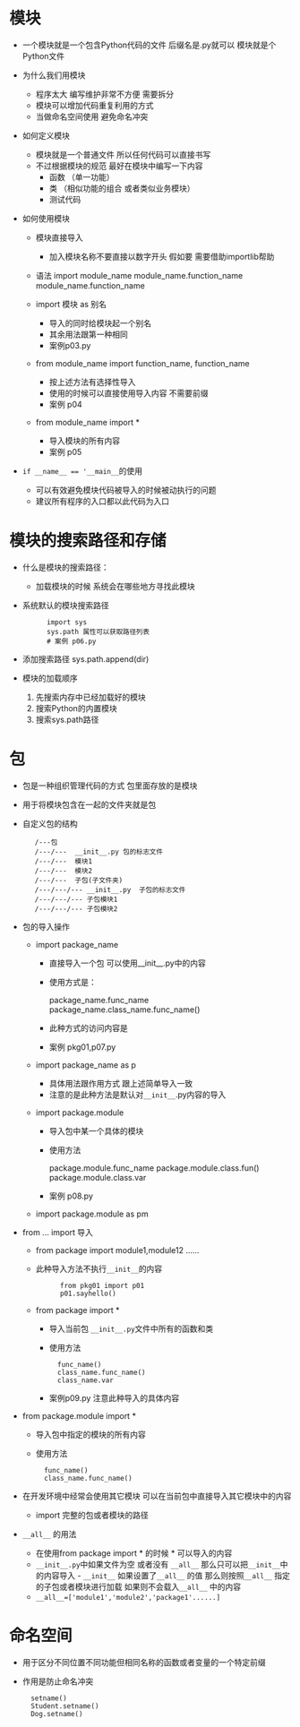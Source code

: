 # 模块
- 一个模块就是一个包含Python代码的文件 后缀名是.py就可以 模块就是个Python文件
- 为什么我们用模块
    - 程序太大 编写维护非常不方便 需要拆分
    - 模块可以增加代码重复利用的方式
    - 当做命名空间使用 避免命名冲突
- 如何定义模块
    - 模块就是一个普通文件 所以任何代码可以直接书写
    - 不过根据模块的规范 最好在模块中编写一下内容
        - 函数 （单一功能）
        - 类 （相似功能的组合 或者类似业务模块）
        - 测试代码 
        
- 如何使用模块
    - 模块直接导入
        - 加入模块名称不要直接以数字开头 假如要 需要借助importlib帮助
    - 语法
        import module_name
        module_name.function_name
        module_name.function_name       
    - import 模块 as 别名
        - 导入的同时给模块起一个别名
        - 其余用法跟第一种相同
        - 案例p03.py
        
    - from  module_name   import function_name, function_name
        - 按上述方法有选择性导入
        - 使用的时候可以直接使用导入内容 不需要前缀
        - 案例 p04 
        
    - from  module_name import * 
        - 导入模块的所有内容
        - 案例 p05
- `if __name__ == '__main__`的使用
    - 可以有效避免模块代码被导入的时候被动执行的问题
    - 建议所有程序的入口都以此代码为入口                          
    
# 模块的搜索路径和存储
- 什么是模块的搜索路径：
    - 加载模块的时候 系统会在哪些地方寻找此模块
- 系统默认的模块搜索路径

            import sys
            sys.path 属性可以获取路径列表
            # 案例 p06.py
- 添加搜索路径
            sys.path.append(dir)  
- 模块的加载顺序
    1. 先搜索内存中已经加载好的模块
    2. 搜索Python的内置模块
    3. 搜索sys.path路径
    
# 包
- 包是一种组织管理代码的方式 包里面存放的是模块
- 用于将模块包含在一起的文件夹就是包
- 自定义包的结构
   
         /---包        
         /---/---  __init__.py 包的标志文件
         /---/---  模块1
         /---/---  模块2
         /---/---  子包(子文件夹)
         /---/---/--- __init__.py  子包的标志文件
         /---/---/--- 子包模块1
         /---/---/--- 子包模块2
         
- 包的导入操作
    - import package_name
        - 直接导入一个包 可以使用__init__.py中的内容
        - 使用方式是：
            
            package_name.func_name
            package_name.class_name.func_name()
        - 此种方式的访问内容是
        - 案例 pkg01,p07.py
    - import package_name as p
        - 具体用法跟作用方式 跟上述简单导入一致
        - 注意的是此种方法是默认对`__init__`.py内容的导入
        
    - import package.module
        - 导入包中某一个具体的模块
        - 使用方法
            
            package.module.func_name
            package.module.class.fun()
            package.module.class.var
        - 案例 p08.py
    - import package.module as pm
    
- from ... import 导入
    - from package import module1,module12 ......
    - 此种导入方法不执行`__init__`的内容
    
                from pkg01 import p01
                p01.sayhello()
    - from package import *
        - 导入当前包 `__init__.py`文件中所有的函数和类
        - 使用方法
            
                func_name()
                class_name.func_name()
                class_name.var
                
        - 案例p09.py  注意此种导入的具体内容
        
- from package.module import *
    - 导入包中指定的模块的所有内容
    - 使用方法
        
            func_name()
            class_name.func_name()
            
- 在开发环境中经常会使用其它模块 可以在当前包中直接导入其它模块中的内容
    - import 完整的包或者模块的路径
    
- `__all__` 的用法
    - 在使用from package import * 的时候   * 可以导入的内容
    - `__init__.py`中如果文件为空 或者没有 `__all__` 那么只可以把`__init__`中的内容导入    - `__init__`  如果设置了`__all__` 的值 那么则按照`__all__` 指定的子包或者模块进行加载 如果则不会载入`__all__` 中的内容
    - `__all__=['module1','module2','package1'......]`       
                                                 
# 命名空间
- 用于区分不同位置不同功能但相同名称的函数或者变量的一个特定前缀
- 作用是防止命名冲突
    
        setname()
        Student.setname()
        Dog.setname()                                   